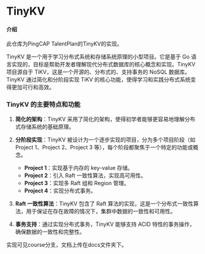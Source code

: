 # TinyKV

#### 介绍
此仓库为PingCAP TalentPlan的TinyKV的实现。


TinyKV 是一个用于学习分布式系统和存储系统原理的小型项目。它是基于 Go 语言实现的，目标是帮助开发者理解现代分布式数据库的核心概念和实现。TinyKV 项目源自于 TiKV，这是一个开源的、分布式的、支持事务的 NoSQL 数据库。TinyKV 通过简化和分阶段实现 TiKV 的核心功能，使得学习和实践分布式系统变得更加可行和高效。

### TinyKV 的主要特点和功能

1. **简化的架构**：TinyKV 采用了简化的架构，使得初学者能够更容易地理解分布式存储系统的基础原理。

2. **分阶段实现**：TinyKV 被设计为一个逐步实现的项目，分为多个项目阶段（如 Project 1、Project 2、Project 3 等），每个阶段都聚焦于一个特定的功能或概念。
   - **Project 1**：实现基于内存的 key-value 存储。
   - **Project 2**：引入 Raft 一致性算法，实现高可用性。
   - **Project 3**：实现多 Raft 组和 Region 管理。
   - **Project 4**：实现分布式事务。

3. **Raft 一致性算法**：TinyKV 包含了 Raft 算法的实现，这是一个分布式一致性算法，用于保证在存在故障的情况下，集群中数据的一致性和可用性。

4. **事务支持**：通过实现分布式事务，TinyKV 能够支持 ACID 特性的事务操作，确保数据的一致性和完整性。

实现可见course分支，文档上传在docs文件夹下。
